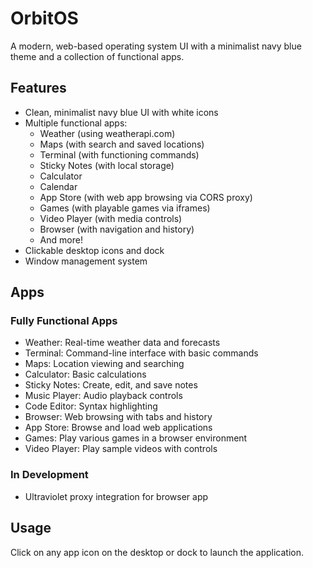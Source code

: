
# OrbitOS

A modern, web-based operating system UI with a minimalist navy blue theme and a collection of functional apps.

## Features

- Clean, minimalist navy blue UI with white icons
- Multiple functional apps:
  - Weather (using weatherapi.com)
  - Maps (with search and saved locations)
  - Terminal (with functioning commands)
  - Sticky Notes (with local storage)
  - Calculator
  - Calendar
  - App Store (with web app browsing via CORS proxy)
  - Games (with playable games via iframes)
  - Video Player (with media controls)
  - Browser (with navigation and history)
  - And more!
- Clickable desktop icons and dock
- Window management system

## Apps

### Fully Functional Apps
- Weather: Real-time weather data and forecasts
- Terminal: Command-line interface with basic commands
- Maps: Location viewing and searching
- Calculator: Basic calculations
- Sticky Notes: Create, edit, and save notes
- Music Player: Audio playback controls
- Code Editor: Syntax highlighting
- Browser: Web browsing with tabs and history
- App Store: Browse and load web applications
- Games: Play various games in a browser environment
- Video Player: Play sample videos with controls

### In Development
- Ultraviolet proxy integration for browser app

## Usage

Click on any app icon on the desktop or dock to launch the application.

